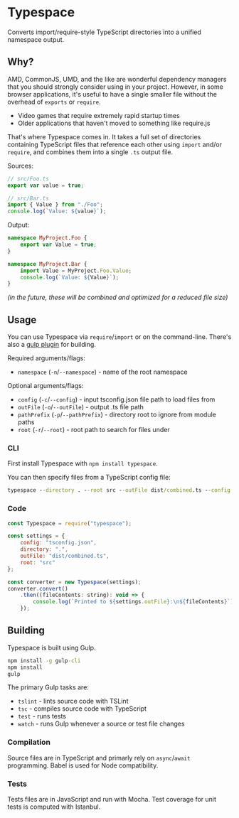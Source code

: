 # Typespace

Converts import/require-style TypeScript directories into a unified namespace output.

## Why?

AMD, CommonJS, UMD, and the like are wonderful dependency managers that you should strongly consider using in your project.
However, in some browser applications, it's useful to have a single smaller file without the overhead of `exports` or `require`.

* Video games that require extremely rapid startup times
* Older applications that haven't moved to something like require.js

That's where Typespace comes in.
It takes a full set of directories containing TypeScript files that reference each other using `import` and/or `require`, and combines them into a single `.ts` output file.

Sources:
```typescript
// src/Foo.ts
export var value = true;
```

```typescript
// src/Bar.ts
import { Value } from "./Foo";
console.log(`Value: ${value}`);
```

Output:
```typescript
namespace MyProject.Foo {
    export var Value = true;
}

namespace MyProject.Bar {
    import Value = MyProject.Foo.Value;
    console.log(`Value: ${Value}`);
}
```

*(in the future, these will be combined and optimized for a reduced file size)*


## Usage

You can use Typespace via `require`/`import` or on the command-line. There's also a [gulp plugin](https://github.com/joshuakgoldberg/gulp-typespace) for building.

Required arguments/flags:

* `namespace` (`-n`/`--namespace`) - name of the root namespace

Optional arguments/flags:

* `config` (`-c`/`--config`) - input tsconfig.json file path to load files from
* `outFile` (`-o`/`--outFile`) - output .ts file path
* `pathPrefix` (`-p`/`--pathPrefix`) - directory root to ignore from module paths
* `root` (`-r`/`--root`) - root path to search for files under


### CLI

First install Typespace with `npm install typespace`.

You can then specify files from a TypeScript config file:
```cmd
typespace --directory . --root src --outFile dist/combined.ts --config tsconfig.json
```

### Code

```javascript
const Typespace = require("typespace");

const settings = {
    config: "tsconfig.json",
    directory: ".",
    outFile: "dist/combined.ts",
    root: "src"
};

const converter = new Typespace(settings);
converter.convert()
    .then((fileContents: string): void => {
        console.log(`Printed to ${settings.outFile}:\n${fileContents}`);
    });
```


## Building

Typespace is built using Gulp.

```cmd
npm install -g gulp-cli
npm install
gulp
```

The primary Gulp tasks are:

* `tslint` - lints source code with TSLint
* `tsc` - compiles source code with TypeScript
* `test` - runs tests
* `watch` - runs Gulp whenever a source or test file changes


### Compilation

Source files are in TypeScript and primarly rely on `async`/`await` programming.
Babel is used for Node compatibility.


### Tests

Tests files are in JavaScript and run with Mocha.
Test coverage for unit tests is computed with Istanbul.
